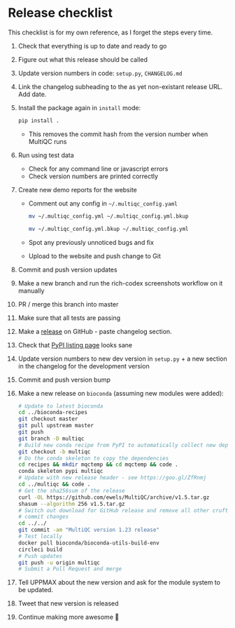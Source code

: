 # Release checklist

This checklist is for my own reference, as I forget the steps every time.

1. Check that everything is up to date and ready to go
2. Figure out what this release should be called
3. Update version numbers in code: `setup.py`, `CHANGELOG.md`
4. Link the changelog subheading to the as yet non-existant release URL. Add date.
5. Install the package again in `install` mode:

   ```bash
   pip install .
   ```

   - This removes the commit hash from the version number when MultiQC runs

6. Run using test data
   - Check for any command line or javascript errors
   - Check version numbers are printed correctly
7. Create new demo reports for the website

   - Comment out any config in `~/.multiqc_config.yaml`

     ```bash
     mv ~/.multiqc_config.yml ~/.multiqc_config.yml.bkup
     ```

     ```bash
     mv ~/.multiqc_config.yml.bkup ~/.multiqc_config.yml
     ```

   - Spot any previously unnoticed bugs and fix
   - Upload to the website and push change to Git

8. Commit and push version updates
9. Make a new branch and run the rich-codex screenshots workflow on it manually
10. PR / merge this branch into master
11. Make sure that all tests are passing
12. Make a [release](https://github.com/ewels/MultiQC/releases) on GitHub - paste changelog section.
13. Check that [PyPI listing page](https://pypi.python.org/pypi/multiqc/) looks sane
14. Update version numbers to new dev version in `setup.py` + a new section in the changelog for the development version
15. Commit and push version bump
16. Make a new release on `bioconda` (assuming new modules were added):

    ```bash
    # Update to latest bioconda
    cd ../bioconda-recipes
    git checkout master
    git pull upstream master
    git push
    git branch -D multiqc
    # Build new conda recipe from PyPI to automatically collect new dependencies
    git checkout -b multiqc
    # Do the conda skeleton to copy the dependencies
    cd recipes && mkdir mqctemp && cd mqctemp && code .
    conda skeleton pypi multiqc
    # Update with new release header - see https://goo.gl/ZfRnmj
    cd ../multiqc && code .
    # Get the sha256sum of the release
    curl -OL https://github.com/ewels/MultiQC/archive/v1.5.tar.gz
    shasum --algorithm 256 v1.5.tar.gz
    # Switch out download for GitHub release and remove all other cruft
    # commit changes
    cd ../../
    git commit -am "MultiQC version 1.23 release"
    # Test locally
    docker pull bioconda/bioconda-utils-build-env
    circleci build
    # Push updates
    git push -u origin multiqc
    # Submit a Pull Request and merge
    ```

17. Tell UPPMAX about the new version and ask for the module system to be updated.
18. Tweet that new version is released
19. Continue making more awesome :metal:
